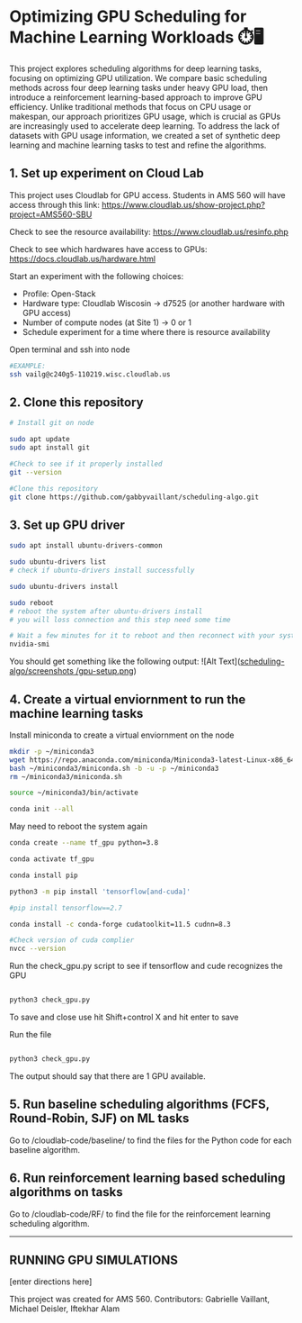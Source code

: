 # Optimizing GPU Scheduling for Machine Learning Workloads ⏱️🖥️
This project explores scheduling algorithms for deep learning tasks, focusing on optimizing GPU utilization. We compare basic scheduling methods across four deep learning tasks under heavy GPU load, then introduce a reinforcement learning-based approach to improve GPU efficiency. Unlike traditional methods that focus on CPU usage or makespan, our approach prioritizes GPU usage, which is crucial as GPUs are increasingly used to accelerate deep learning. To address the lack of datasets with GPU usage information, we created a set of synthetic deep learning and machine learning tasks to test and refine the algorithms.


## 1. Set up experiment on Cloud Lab
This project uses Cloudlab for GPU access. Students in AMS 560 will have access through this link: https://www.cloudlab.us/show-project.php?project=AMS560-SBU

Check to see the resource availability: https://www.cloudlab.us/resinfo.php

Check to see which hardwares have access to GPUs: https://docs.cloudlab.us/hardware.html

Start an experiment with the following choices:
- Profile: Open-Stack
- Hardware type: Cloudlab Wiscosin -> d7525 (or another hardware with GPU access)
- Number of compute nodes (at Site 1) -> 0 or 1
- Schedule experiment for a time where there is resource availability 

Open terminal and ssh into node 

```bash
#EXAMPLE:
ssh vailg@c240g5-110219.wisc.cloudlab.us


```
## 2. Clone this repository 


```bash
# Install git on node

sudo apt update
sudo apt install git

#Check to see if it properly installed
git --version

#Clone this repository
git clone https://github.com/gabbyvaillant/scheduling-algo.git

```

## 3. Set up GPU driver

```bash
sudo apt install ubuntu-drivers-common

sudo ubuntu-drivers list
# check if ubuntu-drivers install successfully

sudo ubuntu-drivers install

sudo reboot
# reboot the system after ubuntu-drivers install
# you will loss connection and this step need some time

# Wait a few minutes for it to reboot and then reconnect with your system and check if NVIDIA drivers install successfully or not
nvidia-smi

```
You should get something like the following output: 
![Alt Text]([scheduling-algo/screenshots
/gpu-setup.png](https://github.com/gabbyvaillant/scheduling-algo/blob/main/screenshots/gpu-setup.png))


## 4. Create a virtual enviornment to run the machine learning tasks

Install miniconda to create a virtual enviornment on the node 
```bash
mkdir -p ~/miniconda3
wget https://repo.anaconda.com/miniconda/Miniconda3-latest-Linux-x86_64.sh -O ~/miniconda3/miniconda.sh
bash ~/miniconda3/miniconda.sh -b -u -p ~/miniconda3
rm ~/miniconda3/miniconda.sh

source ~/miniconda3/bin/activate

conda init --all

```
May need to reboot the system again 

```bash
conda create --name tf_gpu python=3.8

conda activate tf_gpu

conda install pip

python3 -m pip install 'tensorflow[and-cuda]'

#pip install tensorflow==2.7

conda install -c conda-forge cudatoolkit=11.5 cudnn=8.3

#Check version of cuda complier
nvcc --version

```

Run the check_gpu.py script to see if tensorflow and cude recognizes the GPU

```bash

python3 check_gpu.py

```
To save and close use hit Shift+control X and hit enter to save

Run the file

```bash

python3 check_gpu.py

```
The output should say that there are 1 GPU available. 


## 5. Run baseline scheduling algorithms (FCFS, Round-Robin, SJF) on ML tasks

Go to /cloudlab-code/baseline/ to find the files for the Python code for each baseline algorithm.
 

## 6. Run reinforcement learning based scheduling algorithms on tasks

Go to /cloudlab-code/RF/ to find the file for the reinforcement learning scheduling algorithm.




---

## RUNNING GPU SIMULATIONS 

[enter directions here]

This project was created for AMS 560.
Contributors: Gabrielle Vaillant, Michael Deisler, Iftekhar Alam
